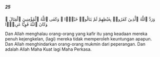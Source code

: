 ##### 25

<span class="ayah">وَرَدَّ ٱللَّهُ ٱلَّذِينَ كَفَرُوا۟ بِغَيْظِهِمْ لَمْ يَنَالُوا۟ خَيْرًۭا ۚ وَكَفَى ٱللَّهُ ٱلْمُؤْمِنِينَ ٱلْقِتَالَ ۚ وَكَانَ ٱللَّهُ قَوِيًّا عَزِيزًۭا</span>

<span class="ayah_translation">Dan Allah menghalau orang-orang yang kafir itu yang keadaan mereka penuh kejengkelan, (lagi) mereka tidak memperoleh keuntungan apapun. Dan Allah menghindarkan orang-orang mukmin dari peperangan. Dan adalah Allah Maha Kuat lagi Maha Perkasa.</span>
